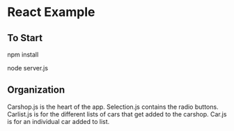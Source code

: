 # React Example
## To Start
npm install

node server.js

## Organization
Carshop.js is the heart of the app. Selection.js contains the radio buttons. Carlist.js is for the different lists of cars that get added to the carshop. Car.js is for an individual car added to list.
